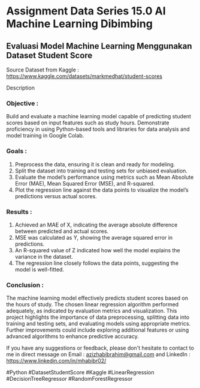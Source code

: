 # Assignment Data Series 15.0 AI Machine Learning Dibimbing
## Evaluasi Model Machine Learning Menggunakan Dataset Student Score
Source Dataset from Kaggle : https://www.kaggle.com/datasets/markmedhat/student-scores

Description

### Objective :
Build and evaluate a machine learning model capable of predicting student scores based on input features such as study hours. Demonstrate proficiency in using Python-based tools and libraries for data analysis and model training in Google Colab.

### Goals :
1. Preprocess the data, ensuring it is clean and ready for modeling.
2. Split the dataset into training and testing sets for unbiased evaluation.
3. Evaluate the model’s performance using metrics such as Mean Absolute Error (MAE), Mean Squared Error (MSE), and R-squared.
4. Plot the regression line against the data points to visualize the model’s predictions versus actual scores.

### Results :
1. Achieved an MAE of X, indicating the average absolute difference between predicted and actual scores.
2. MSE was calculated as Y, showing the average squared error in predictions.
3. An R-squared value of Z indicated how well the model explains the variance in the dataset.
4. The regression line closely follows the data points, suggesting the model is well-fitted.
   
### Conclusion :
The machine learning model effectively predicts student scores based on the hours of study. The chosen linear regression algorithm performed adequately, as indicated by evaluation metrics and visualization. This project highlights the importance of data preprocessing, splitting data into training and testing sets, and evaluating models using appropriate metrics. Further improvements could include exploring additional features or using advanced algorithms to enhance predictive accuracy.

If you have any suggestions or feedback, please don't hesitate to contact to me in direct message on Email : azizhabibrahim@gmail.com and LinkedIn : https://www.linkedin.com/in/mhabibr02/

#Python #DatasetStudentScore #Kaggle #LinearRegression #DecisionTreeRegressor #RandomForestRegressor
